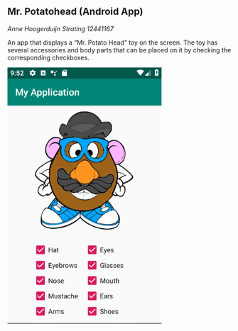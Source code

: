 ## Mr. Potatohead (Android App)


*Anne Hoogerduijn Strating*
*12441167*

An app that displays a “Mr. Potato Head” toy on the screen. The toy has several accessories and body parts that 
can be placed on it by checking the corresponding checkboxes.

![alt text](app/doc/potatohead.PNG)
